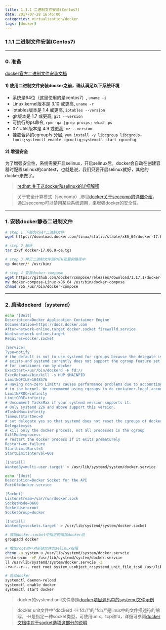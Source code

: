 ```yaml
---
title: 1.1.1 二进制文件安装(Centos7)
date: 2017-07-28 16:45:00
categories: virtualization/docker
tags: [docker]
---
```

### 1.1.1 二进制文件安装(Centos7)

---

### 0. 准备
[docker官方二进制文件安装文档](https://docs.docker.com/engine/installation/linux/docker-ce/binaries/)
#### 1) 使用二进制文件安装docker之前，确认满足以下系统环境
- 系统是64位（这里使用的是centos7）, `uname -i`
- Linux kernel版本是 3.10 或更高, `uname -r`
- iptables版本是 1.4 或更高, `iptables --version`
- git版本是 1.7 或更高, `git --version`
- 可执行的ps命令, `rpm -qa |grep procps; which ps`
- XZ Utils版本是 4.9 或更高, `xz --version`
- 挂载合适的cgroupfs 分层, `yum install -y libcgroup libcgroup-tools;systemctl enable cgconfig;systemctl start cgconfig`

#### 2) 增强安全
为了增强安全性，系统需要开启selinux，开启selinux后，docker会自动在创建容器时配置selinux的context，也就是说，我们只要开启selinux就好，其他的docker来做了。  
> [redhat 关于这docker和selinux的详细解释](https://access.redhat.com/documentation/en-us/red_hat_enterprise_linux_atomic_host/7/html/overview_of_containers_in_red_hat_systems/introduction_to_linux_containers#secure_containers_with_selinux)

> 关于安全计算模式（seccomp）,参见[docker关于seccomp的详细介绍](https://docs.docker.com/engine/security/seccomp/)，通过seccomp可以禁用某些系统调用，来增强docker的安全性。

---

### 1. 安装docker静态二进制文件
``` bash
# step 1 下载docker二进制文件
wget https://download.docker.com/linux/static/stable/x86_64/docker-17.06.0-ce.tgz

# step 2 解压
tar zxvf docker-17.06.0-ce.tgz

# step 3 拷贝二进制文件到PATH变量的路径中
cp docker/* /usr/bin/

# step 4 安装docker-compose
wget https://github.com/docker/compose/releases/download/1.17.1/docker-compose-Linux-x86_64
mv docker-compose-Linux-x86_64 /usr/bin/docker-compose
chmod 755 /usr/bin/docker-compose
```

---

### 2. 启动dockerd（systemd）
``` bash
echo '[Unit]
Description=Docker Application Container Engine
Documentation=https://docs.docker.com
After=network-online.target docker.socket firewalld.service
Wants=network-online.target
Requires=docker.socket

[Service]
Type=notify
# the default is not to use systemd for cgroups because the delegate issues still
# exists and systemd currently does not support the cgroup feature set required
# for containers run by docker
ExecStart=/usr/bin/dockerd -H fd://
ExecReload=/bin/kill -s HUP $MAINPID
LimitNOFILE=1048576
# Having non-zero Limit*s causes performance problems due to accounting overhead
# in the kernel. We recommend using cgroups to do container-local accounting.
LimitNPROC=infinity
LimitCORE=infinity
# Uncomment TasksMax if your systemd version supports it.
# Only systemd 226 and above support this version.
#TasksMax=infinity
TimeoutStartSec=0
# set delegate yes so that systemd does not reset the cgroups of docker containers
Delegate=yes
# kill only the docker process, not all processes in the cgroup
KillMode=process
# restart the docker process if it exits prematurely
Restart=on-failure
StartLimitBurst=3
StartLimitInterval=60s

[Install]
WantedBy=multi-user.target' > /usr/lib/systemd/system/docker.service

echo '[Unit]
Description=Docker Socket for the API
PartOf=docker.service

[Socket]
ListenStream=/var/run/docker.sock
SocketMode=0660
SocketUser=root
SocketGroup=docker

[Install]
WantedBy=sockets.target' > /usr/lib/systemd/system/docker.socket

# 按照docker.socket中指定的增加docker组
groupadd docker

# 增加root用户对新建文件的selinux权限
chcon -u system_u /usr/lib/systemd/system/docker.servcie
restorecon -vF /usr/lib/systemd/system/docker.servcie
ll /usr/lib/systemd/system/docker.servcie -Z
-rw-r--r--. root root system_u:object_r:systemd_unit_file_t:s0 /usr/lib/systemd/system/docker.servcie

# 启动docker
systemctl daemon-reload
systemctl enable docker
systemctl start docker
```
> docker的systemd unit文件参照[docker项目源码中的systemd文件示例](https://github.com/moby/moby/tree/master/contrib/init/systemd)

> docker unit文件中"dockerd -H fd://"的"fd://"是linux中的文件描述符的缩写，-H是指定一种socket类型，可使用unix，tcp和fd，详细可参阅[docker文档中对于socket选项这部分的说明](https://docs.docker.com/engine/reference/commandline/dockerd//#daemon-socket-option)
